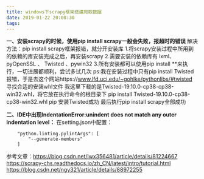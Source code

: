 ```yaml
---
title: windows下scrapy框架搭建爬取数据
date: 2019-01-22 20:08:30
tags:
---
```


**一、安装scrapy的时候，使用pip install scrapy一般会失败，报超时的错误**
解决方法：pip install scrapy框架报错，就分开安装库
1.将scrapy安装过程中所用到的依赖的库安装完成之后，再安装scrapy
2.需要安装的依赖库有 lxml、 pyOpenSSL 、 Twisted 、pywin32
3.所有安装都可以使用pip install **来执行，一切进展都顺利，尝试多试几次
ps:我在安装过程中只有pip install Twisted报错，于是去这个网站https://www.lfd.uci.edu/~gohlke/pythonlibs/#twisted 寻找合适的安装whl文件
我这里下载的是Twisted-19.10.0-cp38-cp38-win32.whl，将它放在执行命令的根目录下
pip install Twisted-19.10.0-cp38-cp38-win32.whl
pip 安装Twisted成功
最后执行pip install scrapy全部成功


**二、IDE中出现IndentationError:unindent does not match any outer indentation level：**
在setting.json中配置：
```
    "python.linting.pylintArgs": [
        "--generate-members"
    ]
```


参考文章：https://blog.csdn.net/lwx356481/article/details/81224667
https://scrapy-chs.readthedocs.io/zh_CN/latest/intro/tutorial.html
https://blog.csdn.net/ngy321/article/details/88972255